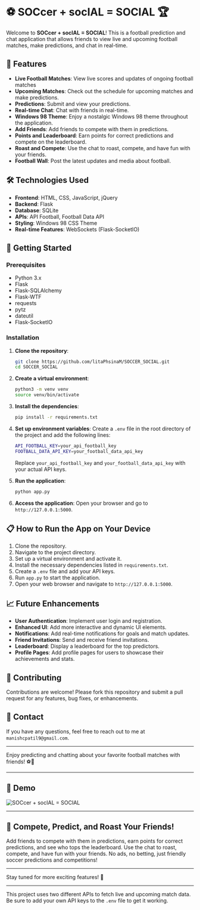 # ⚽ SOCcer + socIAL = SOCIAL 🏆

Welcome to **SOCcer + socIAL = SOCIAL**! This is a football prediction and chat application that allows friends to view live and upcoming football matches, make predictions, and chat in real-time.

## 🌟 Features

- **Live Football Matches**: View live scores and updates of ongoing football matches
- **Upcoming Matches**: Check out the schedule for upcoming matches and make predictions.
- **Predictions**: Submit and view your predictions.
- **Real-time Chat**: Chat with friends in real-time.
- **Windows 98 Theme**: Enjoy a nostalgic Windows 98 theme throughout the application.
- **Add Friends**: Add friends to compete with them in predictions.
- **Points and Leaderboard**: Earn points for correct predictions and compete on the leaderboard.
- **Roast and Compete**: Use the chat to roast, compete, and have fun with your friends.
- **Football Wall**: Post the latest updates and media about football.

## 🛠 Technologies Used

- **Frontend**: HTML, CSS, JavaScript, jQuery
- **Backend**: Flask
- **Database**: SQLite
- **APIs**: API Football, Football Data API
- **Styling**: Windows 98 CSS Theme
- **Real-time Features**: WebSockets (Flask-SocketIO)

## 🚀 Getting Started

### Prerequisites

- Python 3.x
- Flask
- Flask-SQLAlchemy
- Flask-WTF
- requests
- pytz
- dateutil
- Flask-SocketIO

### Installation

1. **Clone the repository**:
    ```sh
    git clone https://github.com/litaPhsinaM/SOCCER_SOCIAL.git
    cd SOCCER_SOCIAL
    ```

2. **Create a virtual environment**:
    ```sh
    python3 -m venv venv
    source venv/bin/activate
    ```

3. **Install the dependencies**:
    ```sh
    pip install -r requirements.txt
    ```

4. **Set up environment variables**:
    Create a `.env` file in the root directory of the project and add the following lines:
    ```sh
    API_FOOTBALL_KEY=your_api_football_key
    FOOTBALL_DATA_API_KEY=your_football_data_api_key
    ```

    Replace `your_api_football_key` and `your_football_data_api_key` with your actual API keys.

5. **Run the application**:
    ```sh
    python app.py
    ```

6. **Access the application**:
    Open your browser and go to `http://127.0.0.1:5000`.

## 📋 How to Run the App on Your Device

1. Clone the repository.
2. Navigate to the project directory.
3. Set up a virtual environment and activate it.
4. Install the necessary dependencies listed in `requirements.txt`.
5. Create a `.env` file and add your API keys.
6. Run `app.py` to start the application.
7. Open your web browser and navigate to `http://127.0.0.1:5000`.

## 📈 Future Enhancements

- **User Authentication**: Implement user login and registration.
- **Enhanced UI**: Add more interactive and dynamic UI elements.
- **Notifications**: Add real-time notifications for goals and match updates.
- **Friend Invitations**: Send and receive friend invitations.
- **Leaderboard**: Display a leaderboard for the top predictors.
- **Profile Pages**: Add profile pages for users to showcase their achievements and stats.

## 🤝 Contributing

Contributions are welcome! Please fork this repository and submit a pull request for any features, bug fixes, or enhancements.

## 📧 Contact

If you have any questions, feel free to reach out to me at `manishcpatil9@gmail.com`.

---

Enjoy predicting and chatting about your favorite football matches with friends! ⚽🎉

---

## 🎥 Demo

![SOCcer + socIAL = SOCIAL](static/app2.gif)

---

## 🏅 Compete, Predict, and Roast Your Friends!

Add friends to compete with them in predictions, earn points for correct predictions, and see who tops the leaderboard. Use the chat to roast, compete, and have fun with your friends. No ads, no betting, just friendly soccer predictions and competitions!

---

Stay tuned for more exciting features! 🚀

---

This project uses two different APIs to fetch live and upcoming match data. Be sure to add your own API keys to the `.env` file to get it working.
